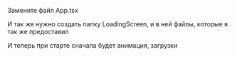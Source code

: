 Замените файл App.tsx

И так же нужно создать папку LoadingScreen, и в ней файлы, которые я так же предоставил

И теперь при старте сначала будет анимация, загрузки
